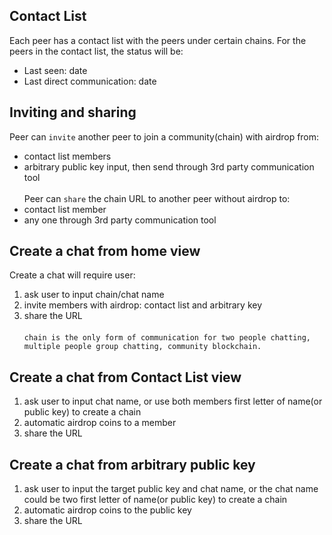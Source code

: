 ## Contact List
Each peer has a contact list with the peers under certain chains. For the peers in the contact list, the status will be:
- Last seen: date
- Last direct communication: date

## Inviting and sharing
Peer can `invite` another peer to join a community(chain) with airdrop from: 
  * contact list members
  * arbitrary public key input, then send through 3rd party communication tool  <br><br>
Peer can `share` the chain URL to another peer without airdrop to:  
  * contact list member
  * any one through 3rd party communication tool
  
## Create a chat from home view
Create a chat will require user: 
1. ask user to input chain/chat name
2. invite members with airdrop: contact list and arbitrary key
3. share the URL <br><br>
`chain is the only form of communication for two people chatting, multiple people group chatting, community blockchain.`

## Create a chat from Contact List view
1. ask user to input chat name, or use both members first letter of name(or public key) to create a chain
2. automatic airdrop coins to a member
3. share the URL

## Create a chat from arbitrary public key
1. ask user to input the target public key and chat name, or the chat name could be two first letter of name(or public key) to create a chain
2. automatic airdrop coins to the public key
3. share the URL
